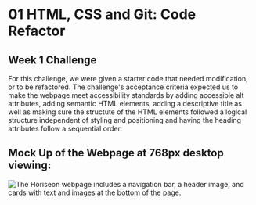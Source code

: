 # 01 HTML, CSS and Git: Code Refactor 
## Week 1 Challenge

For this challenge,  we were given a starter code that needed modification, or to be refactored. The challenge's acceptance criteria expected us to make the webpage meet accessibility standards by adding accessible alt attributes, adding semantic HTML elements, adding a descriptive title as well as making sure the structute of the HTML elements followed a logical structure independent of styling and positioning and having the heading attributes follow a sequential order. 

## Mock Up of the Webpage at 768px desktop viewing:

![The Horiseon webpage includes a navigation bar, a header image, and cards with text and images at the bottom of the page.](./)